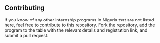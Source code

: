 ## Contributing

If you know of any other internship programs in Nigeria that are not listed here, feel free to contribute to this repository. Fork the repository, add the program to the table with the relevant details and registration link, and submit a pull request.